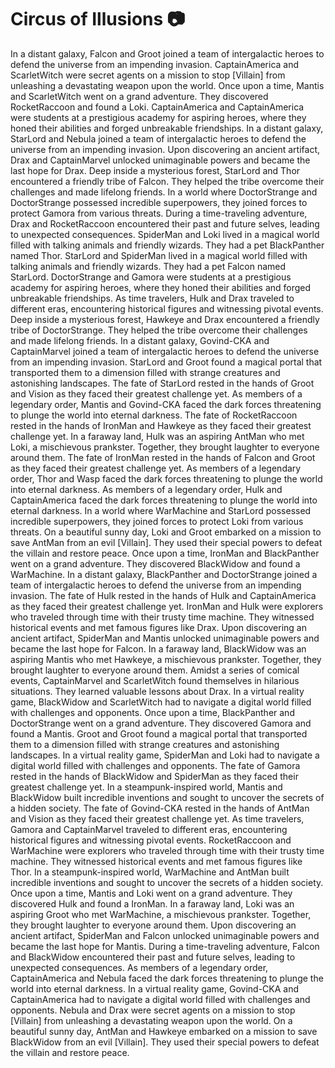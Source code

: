 # Circus of Illusions :camera: 

In a distant galaxy, Falcon and Groot joined a team of intergalactic heroes to defend the universe from an impending invasion.
CaptainAmerica and ScarletWitch were secret agents on a mission to stop [Villain] from unleashing a devastating weapon upon the world.
Once upon a time, Mantis and ScarletWitch went on a grand adventure. They discovered RocketRaccoon and found a Loki.
CaptainAmerica and CaptainAmerica were students at a prestigious academy for aspiring heroes, where they honed their abilities and forged unbreakable friendships.
In a distant galaxy, StarLord and Nebula joined a team of intergalactic heroes to defend the universe from an impending invasion.
Upon discovering an ancient artifact, Drax and CaptainMarvel unlocked unimaginable powers and became the last hope for Drax.
Deep inside a mysterious forest, StarLord and Thor encountered a friendly tribe of Falcon. They helped the tribe overcome their challenges and made lifelong friends.
In a world where DoctorStrange and DoctorStrange possessed incredible superpowers, they joined forces to protect Gamora from various threats.
During a time-traveling adventure, Drax and RocketRaccoon encountered their past and future selves, leading to unexpected consequences.
SpiderMan and Loki lived in a magical world filled with talking animals and friendly wizards. They had a pet BlackPanther named Thor.
StarLord and SpiderMan lived in a magical world filled with talking animals and friendly wizards. They had a pet Falcon named StarLord.
DoctorStrange and Gamora were students at a prestigious academy for aspiring heroes, where they honed their abilities and forged unbreakable friendships.
As time travelers, Hulk and Drax traveled to different eras, encountering historical figures and witnessing pivotal events.
Deep inside a mysterious forest, Hawkeye and Drax encountered a friendly tribe of DoctorStrange. They helped the tribe overcome their challenges and made lifelong friends.
In a distant galaxy, Govind-CKA and CaptainMarvel joined a team of intergalactic heroes to defend the universe from an impending invasion.
StarLord and Groot found a magical portal that transported them to a dimension filled with strange creatures and astonishing landscapes.
The fate of StarLord rested in the hands of Groot and Vision as they faced their greatest challenge yet.
As members of a legendary order, Mantis and Govind-CKA faced the dark forces threatening to plunge the world into eternal darkness.
The fate of RocketRaccoon rested in the hands of IronMan and Hawkeye as they faced their greatest challenge yet.
In a faraway land, Hulk was an aspiring AntMan who met Loki, a mischievous prankster. Together, they brought laughter to everyone around them.
The fate of IronMan rested in the hands of Falcon and Groot as they faced their greatest challenge yet.
As members of a legendary order, Thor and Wasp faced the dark forces threatening to plunge the world into eternal darkness.
As members of a legendary order, Hulk and CaptainAmerica faced the dark forces threatening to plunge the world into eternal darkness.
In a world where WarMachine and StarLord possessed incredible superpowers, they joined forces to protect Loki from various threats.
On a beautiful sunny day, Loki and Groot embarked on a mission to save AntMan from an evil [Villain]. They used their special powers to defeat the villain and restore peace.
Once upon a time, IronMan and BlackPanther went on a grand adventure. They discovered BlackWidow and found a WarMachine.
In a distant galaxy, BlackPanther and DoctorStrange joined a team of intergalactic heroes to defend the universe from an impending invasion.
The fate of Hulk rested in the hands of Hulk and CaptainAmerica as they faced their greatest challenge yet.
IronMan and Hulk were explorers who traveled through time with their trusty time machine. They witnessed historical events and met famous figures like Drax.
Upon discovering an ancient artifact, SpiderMan and Mantis unlocked unimaginable powers and became the last hope for Falcon.
In a faraway land, BlackWidow was an aspiring Mantis who met Hawkeye, a mischievous prankster. Together, they brought laughter to everyone around them.
Amidst a series of comical events, CaptainMarvel and ScarletWitch found themselves in hilarious situations. They learned valuable lessons about Drax.
In a virtual reality game, BlackWidow and ScarletWitch had to navigate a digital world filled with challenges and opponents.
Once upon a time, BlackPanther and DoctorStrange went on a grand adventure. They discovered Gamora and found a Mantis.
Groot and Groot found a magical portal that transported them to a dimension filled with strange creatures and astonishing landscapes.
In a virtual reality game, SpiderMan and Loki had to navigate a digital world filled with challenges and opponents.
The fate of Gamora rested in the hands of BlackWidow and SpiderMan as they faced their greatest challenge yet.
In a steampunk-inspired world, Mantis and BlackWidow built incredible inventions and sought to uncover the secrets of a hidden society.
The fate of Govind-CKA rested in the hands of AntMan and Vision as they faced their greatest challenge yet.
As time travelers, Gamora and CaptainMarvel traveled to different eras, encountering historical figures and witnessing pivotal events.
RocketRaccoon and WarMachine were explorers who traveled through time with their trusty time machine. They witnessed historical events and met famous figures like Thor.
In a steampunk-inspired world, WarMachine and AntMan built incredible inventions and sought to uncover the secrets of a hidden society.
Once upon a time, Mantis and Loki went on a grand adventure. They discovered Hulk and found a IronMan.
In a faraway land, Loki was an aspiring Groot who met WarMachine, a mischievous prankster. Together, they brought laughter to everyone around them.
Upon discovering an ancient artifact, SpiderMan and Falcon unlocked unimaginable powers and became the last hope for Mantis.
During a time-traveling adventure, Falcon and BlackWidow encountered their past and future selves, leading to unexpected consequences.
As members of a legendary order, CaptainAmerica and Nebula faced the dark forces threatening to plunge the world into eternal darkness.
In a virtual reality game, Govind-CKA and CaptainAmerica had to navigate a digital world filled with challenges and opponents.
Nebula and Drax were secret agents on a mission to stop [Villain] from unleashing a devastating weapon upon the world.
On a beautiful sunny day, AntMan and Hawkeye embarked on a mission to save BlackWidow from an evil [Villain]. They used their special powers to defeat the villain and restore peace.